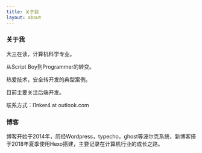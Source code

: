 ```yaml
---
title: 关于我
layout: about
---
```


### 关于我

大三在读，计算机科学专业。

从Script Boy到Programmer的转变。

热爱技术，安全转开发的典型案例。

目前主要关注后端开发。

联系方式：l1nker4 at outlook.com



### 博客

博客开始于2014年，历经Wordpress，typecho，ghost等波尔克系统，新博客搭于2018年夏季使用Hexo搭建，主要记录在计算机行业的成长之路。

